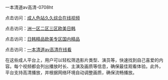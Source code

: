 一本清道av高清-0708ht

点击访问：<a href="https://heiliaowzu4ur.pages.dev">成人色站久久综合在线视频</a>

点击访问：<a href="https://heiliaozj3tjd.pages.dev">洲一区二区三区欧美日韩</a>

点击访问：<a href="https://heiliaoxqkkct.pages.dev">日韩精品欧美专区国内精品</a>

点击访问：<a href="https://heiliaoxwd5i8.pages.dev">一本清道av高清在线看</a>

在这些成人平台上，用户可以轻松筛选影片类型、演员等，快速找到自己喜爱的内容。每个视频都会列出播放时长、主演及画质等信息，确保最佳观看体验。此外，平台支持高清播放，并根据网络环境自动调整画质，确保流畅播放。


<span style="display:none;">[Canonical link](https://github.com/thuy20250708/thuy16 ）</span>

